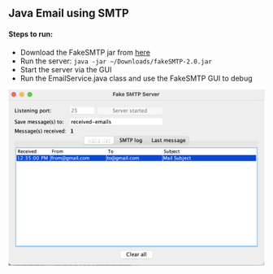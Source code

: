 ## Java Email using SMTP

#### Steps to run:

* Download the FakeSMTP jar from [here](http://nilhcem.com/FakeSMTP/download.html)
* Run the server: `java -jar ~/Downloads/fakeSMTP-2.0.jar`
* Start the server via the GUI
* Run the EmailService.java class and use the FakeSMTP GUI to debug

![image](screencap.png)